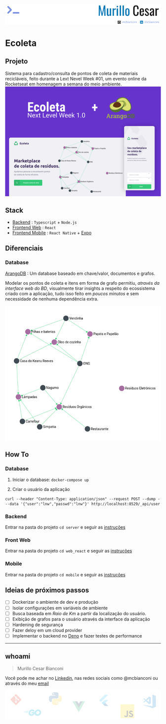 ![Banner](https://github.com/mcbianconi/images/blob/master/banner.png)
# Ecoleta

## Projeto
Sistema para cadastro/consulta de pontos de coleta de materiais recicláveis,
feito durante a Lext Nevel Week #01, um evento online da Rocketseat em homenagem a semana do meio ambiente.
![](capa.png)

## Stack
- [Backend](/server) : `Typescript` +  `Node.js `
- [Frontend Web](./web_react) : `React`
- [Frontend Mobile](./mobile) : `React Native` + [Expo](https://expo.io/)

## Diferenciais

### Database
[ArangoDB](https://www.arangodb.com/) : Um database baseado em chave/valor, documentos e  grafos.

Modelar os pontos de coleta e itens em forma de grafo permitiu, *através da interface web do BD*, visualmente tirar insights a respeito do ecossistema criado com a aplicação, tudo isso feito em *poucos minutos* e sem necessidade de nenhuma dependência extra.

![](exemplo_grafo.png)

## How To

### Database
1. Iniciar o database: `docker-compose up`

2. Criar o usuário da aplicação
```
curl --header "Content-Type: application/json" --request POST --dump - --data '{"user":"lnw","passwd":"lnw"}' http://localhost:8529/_api/user
```

### Backend
Entrar na pasta do projeto `cd server` e seguir as [instruções](/server)

### Front Web
Entrar na pasta do projeto `cd web_react` e seguir as [instruções](/web_react)

### Mobile
Entrar na pasta do projeto `cd mobile` e seguir as [instruções](/mobile)


## Ideias de próximos passos
- [ ] Dockerizar o ambiente de dev e produção
- [ ] Isolar configurações em variáveis de ambiente
- [ ] Busca baseada em *Raio de Km* a partir da localização do usuário.
- [ ] Exibição de grafos para o usuário através da interface da aplicação
- [ ] Hardening de segurança
- [ ] Fazer deloy em um cloud provider
- [ ] Implementar o backend no [Deno](https://deno.land/) e fazer testes de performance

---


## whoami
> Murillo Cesar Bianconi

Você pode me achar no [Linkedin](https://www.linkedin.com/in/mcbianconi/), nas redes sociais como @mcbianconi ou através do meu [email](mailto:murillo.ianconi@gmail.com)

![End Banner](https://github.com/mcbianconi/images/blob/master/readme-footer.png)
